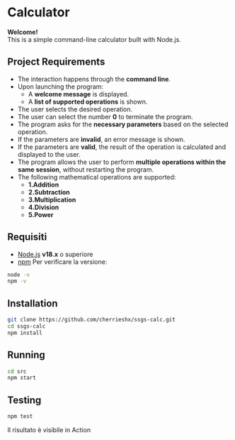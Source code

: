 # Calculator

**Welcome!**  
This is a simple command-line calculator built with Node.js.

##  Project Requirements

- The interaction happens through the **command line**.
- Upon launching the program:
  - A **welcome message** is displayed.
  - A **list of supported operations** is shown.
- The user selects the desired operation.
- The user can select the number **0** to terminate the program.
- The program asks for the **necessary parameters** based on the selected operation.
- If the parameters are **invalid**, an error message is shown.
- If the parameters are **valid**, the result of the operation is calculated and displayed to the user.
- The program allows the user to perform **multiple operations within the same session**, without restarting the program.
- The following mathematical operations are supported:
  - **1.Addition**
  - **2.Subtraction**
  - **3.Multiplication**
  - **4.Division**
  - **5.Power**

## Requisiti

- [Node.js](https://nodejs.org/) **v18.x** o superiore
- [npm](https://www.npmjs.com/)
Per verificare la versione:
```bash
node -v
npm -v
```

##  Installation 

```bash
git clone https://github.com/cherrieshx/ssgs-calc.git
cd ssgs-calc
npm install
```

## Running

```bash
cd src
npm start
```

## Testing

```bash
npm test
```
Il risultato è visibile in Action


